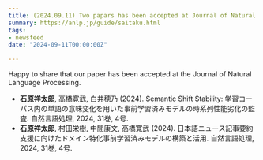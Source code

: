 ```yaml
---
title: (2024.09.11) Two papars has been accepted at Journal of Natural Language Processing
summary: https://anlp.jp/guide/saitaku.html
tags:
- newsfeed
date: "2024-09-11T00:00:00Z"

---
```


Happy to share that our paper has been accepted at the Journal of Natural Language Processing.

- **石原祥太郎**, 高橋寛武, 白井穂乃 (2024). Semantic Shift Stability: 学習コーパス内の単語の意味変化を用いた事前学習済みモデルの時系列性能劣化の監査. 自然言語処理, 2024, 31巻, 4号.
- **石原祥太郎**, 村田栄樹, 中間康文, 高橋寛武 (2024). 日本語ニュース記事要約支援に向けたドメイン特化事前学習済みモデルの構築と活用. 自然言語処理, 2024, 31巻, 4号.

